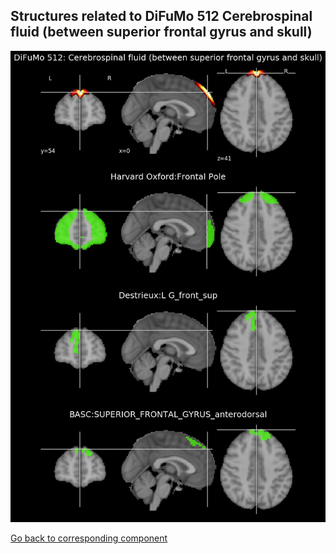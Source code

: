 


## Structures related to DiFuMo 512 Cerebrospinal fluid (between superior frontal gyrus and skull)

![182](182.jpg "Structures related to DiFuMo 512 Cerebrospinal fluid (between superior frontal gyrus and skull)")

[Go back to corresponding component](https://parietal-inria.github.io/DiFuMo/512/html/182.html)